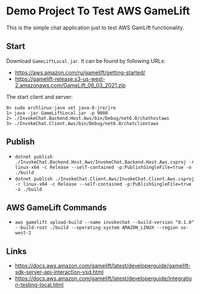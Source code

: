 # Demo Project To Test AWS GameLift

This is the simple chat application just to test AWS GamLift functionality.

## Start

Download `GameLiftLocal.jar`. It can be found by following URLs:

- https://aws.amazon.com/ru/gamelift/getting-started/
- https://gamelift-release.s3-us-west-2.amazonaws.com/GameLift_06_03_2021.zip

The start client and server:

```
0> sudo archlinux-java set java-8-jre/jre
1> java -jar GameLiftLocal.jar -p 9080
2> ./InvokeChat.Backend.Host.Aws/bin/Debug/net6.0/chathostaws
3> ./InvokeChat.Client.Aws/bin/Debug/net6.0/chatclientaws
```

## Publish

- `dotnet publish ./InvokeChat.Backend.Host.Aws/InvokeChat.Backend.Host.Aws.csproj -r linux-x64 -c Release --self-contained -p:PublishSingleFile=true -o ./build`
- `dotnet publish ./InvokeChat.Client.Aws/InvokeChat.Client.Aws.csproj -r linux-x64 -c Release --self-contained -p:PublishSingleFile=true -o ./build`

## AWS GameLift Commands

- `aws gamelift upload-build --name invokechat --build-version "0.1.0" --build-root ./build --operating-system AMAZON_LINUX --region us-west-2`

## Links

- https://docs.aws.amazon.com/gamelift/latest/developerguide/gamelift-sdk-server-api-interaction-vsd.html
- https://docs.aws.amazon.com/gamelift/latest/developerguide/integration-testing-local.html
